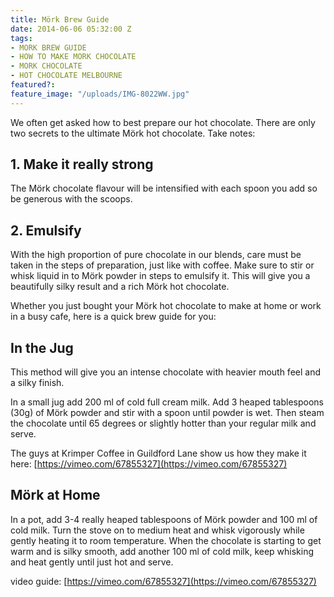 ```yaml
---
title: Mörk Brew Guide
date: 2014-06-06 05:32:00 Z
tags:
- MORK BREW GUIDE
- HOW TO MAKE MORK CHOCOLATE
- MORK CHOCOLATE
- HOT CHOCOLATE MELBOURNE
featured?:
feature_image: "/uploads/IMG-8022WW.jpg"
---
```


We often get asked how to best prepare our hot chocolate. There are only two secrets to the ultimate Mörk hot chocolate. Take notes:


## 1. Make it really strong

The Mörk chocolate flavour will be intensified with each spoon you add so be generous with the scoops.


## 2. Emulsify

With the high proportion of pure chocolate in our blends, care must be taken in the steps of preparation, just like with coffee. Make sure to stir or whisk liquid in to Mörk powder in steps to emulsify it. This will give you a beautifully silky result and a rich Mörk hot chocolate.

Whether you just bought your Mörk hot chocolate to make at home or work in a busy cafe, here is a quick brew guide for you:

## In the Jug

This method will give you an intense chocolate with heavier mouth feel and a silky finish.

In a small jug add 200 ml of cold full cream milk. Add 3 heaped tablespoons (30g) of Mörk powder and stir with a spoon until powder is wet. Then steam the chocolate until 65 degrees or slightly hotter than your regular milk and serve.

The guys at Krimper Coffee in Guildford Lane show us how they make it here: [https://vimeo.com/67855327](https://vimeo.com/67855327)
## Mörk at Home

In a pot, add 3-4 really heaped tablespoons of Mörk powder and 100 ml of cold milk. Turn the stove on to medium heat and whisk vigorously while gently heating it to room temperature. When the chocolate is starting to get warm and is silky smooth, add another 100 ml of cold milk, keep whisking and heat gently until just hot and serve.

video guide: [https://vimeo.com/67855327](https://vimeo.com/67855327)
